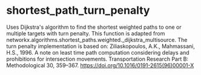 # shortest_path_turn_penalty
Uses Dijkstra's algorithm to find the shortest weighted paths to one or multiple targets with turn penalty. 
This function is adapted from networkx.algorithms.shortest_paths.weighted._dijkstra_multisource.
The turn penalty implementation is based on:
Ziliaskopoulos, A.K., Mahmassani, H.S., 1996. A note on least time path computation considering delays and prohibitions for intersection movements. Transportation Research Part B: Methodological 30, 359–367. https://doi.org/10.1016/0191-2615(96)00001-X
